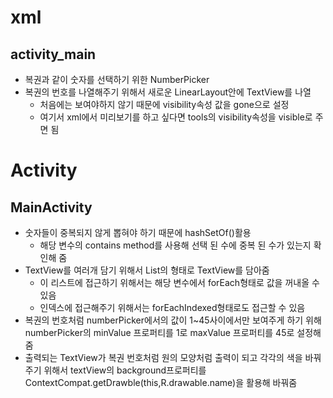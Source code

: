 # xml  
## activity_main  
+ 복권과 같이 숫자를 선택하기 위한 NumberPicker    
+ 복권의 번호를 나열해주기 위해서 새로운 LinearLayout안에 TextView를 나열  
  - 처음에는 보여야하지 않기 때문에 visibility속성 값을 gone으로 설정  
  - 여기서 xml에서 미리보기를 하고 싶다면 tools의 visibility속성을 visible로 주면 됨   
 
# Activity  
## MainActivity  
+ 숫자들이 중복되지 않게 뽑혀야 하기 때문에 hashSetOf()활용  
  - 해당 변수의 contains method를 사용해 선택 된 수에 중복 된 수가 있는지 확인해 줌  
+ TextView를 여러개 담기 위해서 List의 형태로 TextView를 담아줌  
  - 이 리스트에 접근하기 위해서는 해당 변수에서 forEach형태로 값을 꺼내올 수 있음  
  - 인덱스에 접근해주기 위해서는 forEachIndexed형태로도 접근할 수 있음  
+ 복권의 번호처럼 numberPicker에서의 값이 1~45사이에서만 보여주게 하기 위해 numberPicker의 minValue 프로퍼티를 1로 maxValue 프로퍼티를 45로 설정해줌  
+ 출력되는 TextView가 복권 번호처럼 원의 모양처럼 출력이 되고 각각의 색을 바꿔주기 위해서 textView의 background프로퍼티를 ContextCompat.getDrawble(this,R.drawable.name)을 활용해 바꿔줌  
